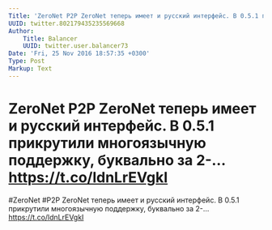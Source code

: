 ```yaml
---
Title: 'ZeroNet P2P ZeroNet теперь имеет и русский интерфейс. В 0.5.1 прикрутили многоязычную поддержку, буквально за 2-… https://t.co/ldnLrEVgkI'
UUID: twitter.802179435235569668
Author:
    Title: Balancer
    UUID: twitter.user.balancer73
Date: 'Fri, 25 Nov 2016 18:57:35 +0300'
Type: Post
Markup: Text
---
```


# ZeroNet P2P ZeroNet теперь имеет и русский интерфейс. В 0.5.1 прикрутили многоязычную поддержку, буквально за 2-… https://t.co/ldnLrEVgkI

#ZeroNet #P2P ZeroNet теперь имеет и русский интерфейс. В
0.5.1 прикрутили многоязычную поддержку, буквально за 2-…
https://t.co/ldnLrEVgkI
